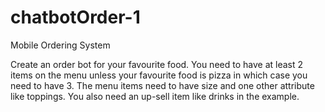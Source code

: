 # chatbotOrder-1

Mobile Ordering System

Create an order bot for your favourite food. You need to have at least 2 items on the menu unless your favourite food is pizza in which case you need to have 3. The menu items need to have size and one other attribute like toppings. You also need an up-sell item like drinks in the example.
